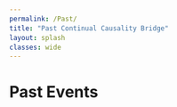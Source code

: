 ```yaml
---
permalink: /Past/
title: "Past Continual Causality Bridge"
layout: splash
classes: wide
---
```


<style type="text/css">
    .image-center {
      display: block;
      margin-left: auto;
      margin-right: auto;
      float: right;
    }
</style>



# Past Events

<!-- ## Bridge Program at AAAI 2024 - 7+8th February 2024
![image-center](/assets/images/AAAI-23-banner.png){: .align-center style="width:1900px;"} 

**We thank everyone for their participation in the 2024 second Bridge on Continual Causality. All available materials and link to PMLR paper proceedings are now updated on this website in links below. We are looking forward to seeing you all at future folow-up events!**

- [2024 Organizers]({{ site.baseurl }}/24/organizers)
- [2024 Papers]({{ site.baseurl }}/24/papers)
- [2024 Program]({{ site.baseurl }}/24/program)
- [2024 Overview]({{ site.baseurl }}/24/overview)

## Bridge Program at AAAI 2023 - 7+8th February 2023
![image-center](/assets/images/AAAI-23-banner.png){: .align-center style="width:1900px;"} 

**We thank everyone for their participation in the 2023 inaugural Continual Causality Bridge. All available materials and link to PMLR paper proceedings are now updated on this website in links below. We are looking forward to seeing you all at future folow-up events!**
 
- [2024 Organizers]({{ site.baseurl }}/24/organizers)
- [2024 Papers]({{ site.baseurl }}/24/papers)
- [2024 Program]({{ site.baseurl }}/24/program)
- [2024 Overview]({{ site.baseurl }}/24/overview)




